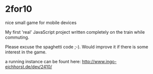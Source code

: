 # 2for10
nice small game for mobile devices

My first 'real' JavaScript project written completely on the train while commuting.

Please excuse the spaghetti code ;-). Would improve it if there is some interest in the game.

a running instance can be fount here: http://www.ingo-eichhorst.de/dev/2410/
